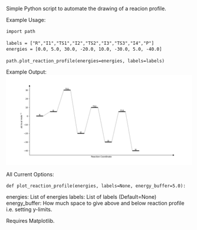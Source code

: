 Simple Python script to automate the drawing of a reacion profile.

Example Usage:
```
import path

labels = ["R","I1","TS1","I2","TS2","I3","TS3","I4","P"]
energies = [0.0, 5.0, 30.0, -20.0, 10.0, -30.0, 5.0, -40.0]

path.plot_reaction_profile(energies=energies, labels=labels)

```

Example Output:
![Example Plot](example_plot.png)

All Current Options:
```
def plot_reaction_profile(energies, labels=None, energy_buffer=5.0):
```
energies: List of energies
labels: List of labels (Default=None)
energy_buffer: How much space to give above and below reaction profile i.e. setting y-limits.

Requires Matplotlib.
